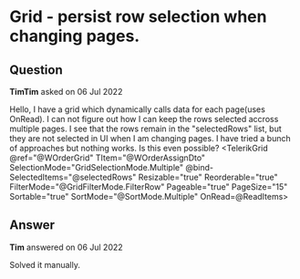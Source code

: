 # Grid - persist row selection when changing pages.

## Question

**TimTim** asked on 06 Jul 2022

Hello, I have a grid which dynamically calls data for each page(uses OnRead). I can not figure out how I can keep the rows selected accross multiple pages. I see that the rows remain in the "selectedRows" list, but they are not selected in UI when I am changing pages. I have tried a bunch of approaches but nothing works. Is this even possible? <TelerikGrid @ref="@WOrderGrid" TItem="@WOrderAssignDto" SelectionMode="GridSelectionMode.Multiple" @bind-SelectedItems="@selectedRows" Resizable="true" Reorderable="true" FilterMode="@GridFilterMode.FilterRow" Pageable="true" PageSize="15" Sortable="true" SortMode="@SortMode.Multiple" OnRead=@ReadItems>

## Answer

**Tim** answered on 06 Jul 2022

Solved it manually.
